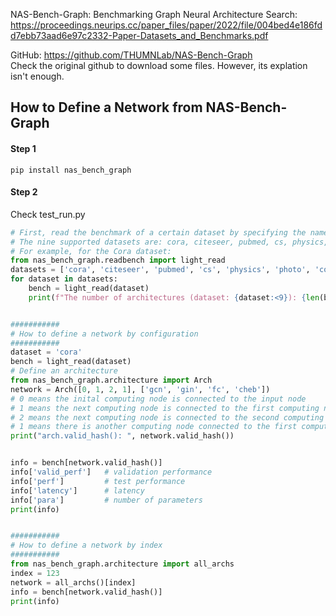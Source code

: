 NAS-Bench-Graph: Benchmarking Graph Neural Architecture Search: https://proceedings.neurips.cc/paper_files/paper/2022/file/004bed4e186fdd7ebb73aad6e97c2332-Paper-Datasets_and_Benchmarks.pdf

GitHub: https://github.com/THUMNLab/NAS-Bench-Graph  
Check the original github to download some files. However, its explation isn't enough.

## How to Define a Network from NAS-Bench-Graph

#### Step 1
```
pip install nas_bench_graph
```

#### Step 2
Check test_run.py
```python
# First, read the benchmark of a certain dataset by specifying the name. 
# The nine supported datasets are: cora, citeseer, pubmed, cs, physics, photo, computers, arxiv, and proteins.
# For example, for the Cora dataset:
from nas_bench_graph.readbench import light_read
datasets = ['cora', 'citeseer', 'pubmed', 'cs', 'physics', 'photo', 'computers', 'arxiv', 'proteins']
for dataset in datasets:
    bench = light_read(dataset)
    print(f"The number of architectures (dataset: {dataset:<9}): {len(bench):>6}")


###########
# How to define a network by configuration
###########
dataset = 'cora'
bench = light_read(dataset)
# Define an architecture
from nas_bench_graph.architecture import Arch
network = Arch([0, 1, 2, 1], ['gcn', 'gin', 'fc', 'cheb']) 
# 0 means the inital computing node is connected to the input node
# 1 means the next computing node is connected to the first computing node
# 2 means the next computing node is connected to the second computing node 
# 1 means there is another computing node connected to the first computing node
print("arch.valid_hash(): ", network.valid_hash())


info = bench[network.valid_hash()]
info['valid_perf']   # validation performance
info['perf']         # test performance
info['latency']      # latency
info['para']         # number of parameters
print(info)


###########
# How to define a network by index
###########
from nas_bench_graph.architecture import all_archs
index = 123
network = all_archs()[index]
info = bench[network.valid_hash()]
print(info)

```


